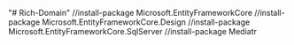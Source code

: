 "# Rich-Domain" 
//install-package Microsoft.EntityFrameworkCore
//install-package Microsoft.EntityFrameworkCore.Design
//install-package Microsoft.EntityFrameworkCore.SqlServer
//install-package Mediatr